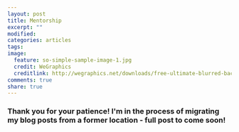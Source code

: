 ```yaml
---
layout: post
title: Mentorship
excerpt: ""
modified:
categories: articles
tags:
image:
  feature: so-simple-sample-image-1.jpg
  credit: WeGraphics
  creditlink: http://wegraphics.net/downloads/free-ultimate-blurred-background-pack/
comments: true
share: true
---
```


### Thank you for your patience! I'm in the process of migrating my blog posts from a former location - full post to come soon!

<!-- More ideas to add to orig post: -->

<!-- They help you contextualize the good, the bad, and the ugly. Programming on your own can be a lonely endeavor and having someone fully understand what you're experiencing is invaluable.
They teach you how to ask the rights sorts of questions
They help motivate and hold you accountable.
They help with next steps when you're not sure what to do next.
They help you derive insights from experiences much faster than you can on your own.

How to be a good mentee:
Be open, be coachable. -->